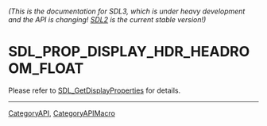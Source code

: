 ###### (This is the documentation for SDL3, which is under heavy development and the API is changing! [SDL2](https://wiki.libsdl.org/SDL2/) is the current stable version!)
# SDL_PROP_DISPLAY_HDR_HEADROOM_FLOAT

Please refer to [SDL_GetDisplayProperties](SDL_GetDisplayProperties) for details.

----
[CategoryAPI](CategoryAPI), [CategoryAPIMacro](CategoryAPIMacro)

